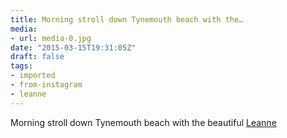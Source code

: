 ```yaml
---
title: Morning stroll down Tynemouth beach with the…
media:
- url: media-0.jpg
date: "2015-03-15T19:31:05Z"
draft: false
tags:
- imported
- from-instagram
- leanne
---
```

Morning stroll down Tynemouth beach with the beautiful [Leanne](/tags/leanne)
